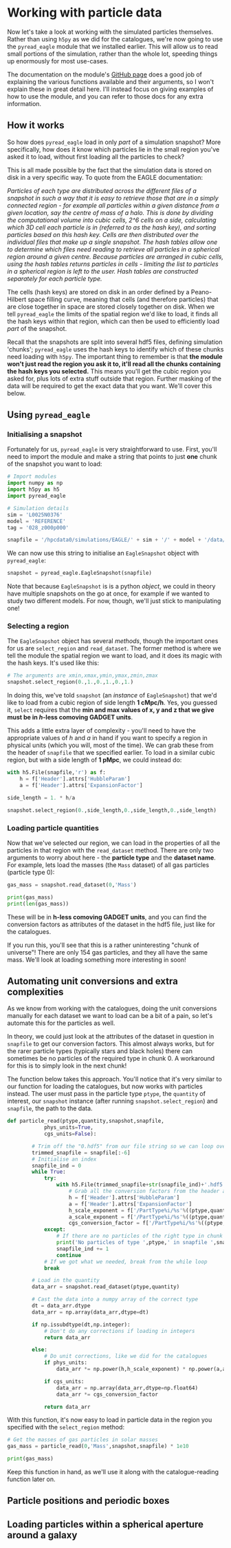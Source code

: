 # Working with particle data

Now let's take a look at working with the simulated particles themselves. Rather than using `h5py` as we did for the catalogues, we're now going to use the `pyread_eagle` module that we installed earlier. This will allow us to read small portions of the simulation, rather than the whole lot, speeding things up enormously for most use-cases.

The documentation on the module's [GitHub page](https://github.com/kyleaoman/pyread_eagle) does a good job of explaining the various functions available and their arguments, so I won't explain these in great detail here. I'll instead focus on giving examples of how to use the module, and you can refer to those docs for any extra information.

## How it works

So how does `pyread_eagle` load in only _part_ of a simulation snapshot? More specifically, how does it know which particles lie in the small region you've asked it to load, without first loading all the particles to check?

This is all made possible by the fact that the simulation data is stored on disk in a very specific way. To quote from the EAGLE documentation:

_Particles of each type are distributed across the different files of a snapshot in such a way that it is easy to retrieve those that are in a simply connected region - for example all particles within a given distance from a  given  location, say the centre of mass of a halo. This is done by dividing the computational volume into cubic cells, 2^6 cells on a side, calculating which 3D cell each particle is in (referred to as the hash key), and sorting particles based on this hash key. Cells are then distributed over the individual files that make up a single snapshot. The hash tables allow one to determine which files need reading to retrieve all particles in a spherical region around a given centre. Because particles are arranged in cubic cells, using the hash tables returns particles in cells - limiting the list to particles in a spherical region is left to the user.  Hash tables are constructed separately for each particle type._

The cells (hash keys) are stored on disk in an order defined by a Peano-Hilbert space filling curve, meaning that cells (and therefore particles) that are close together in space are stored closely together on disk. When we tell `pyread_eagle` the limits of the spatial region we'd like to load, it finds all the hash keys within that region, which can then be used to efficiently load _part_ of the snapshot.

Recall that the snapshots are split into several hdf5 files, defining simulation 'chunks'; `pyread_eagle` uses the hash keys to identify which of these chunks need loading with `h5py`. The important thing to remember is that **the module won't just read the region you ask it to, it'll read all the chunks containing the hash keys you selected.** This means you'll get the cubic region you asked for, plus lots of extra stuff outside that region. Further masking of the data will be required to get the exact data that you want. We'll cover this below.

## Using `pyread_eagle`

### Initialising a snapshot

Fortunately for us, `pyread_eagle` is very straightforward to use. First, you'll need to import the module and make a string that points to just **one** chunk of the snapshot you want to load:
```python
# Import modules
import numpy as np
import h5py as h5
import pyread_eagle

# Simulation details
sim = 'L0025N0376'
model = 'REFERENCE'
tag = '028_z000p000'

snapfile = '/hpcdata0/simulations/EAGLE/' + sim + '/' + model + '/data/snapshot_'+tag+'/snap_'+tag+'.0.hdf5'
```
We can now use this string to initialise an `EagleSnapshot` object with `pyread_eagle`:
```python
snapshot = pyread_eagle.EagleSnapshot(snapfile)
```
Note that because `EagleSnapshot` is is a python _object_, we could in theory have multiple snapshots on the go at once, for example if we wanted to study two different models. For now, though, we'll just stick to manipulating one!

### Selecting a region

The `EagleSnapshot` object has several _methods_, though the important ones for us are `select_region` and `read_dataset`. The former method is where we tell the module the spatial region we want to load, and it does its magic with the hash keys. It's used like this:
```python
# The arguments are xmin,xmax,ymin,ymax,zmin,zmax
snapshot.select_region(0.,1.,0.,1.,0.,1.)
```
In doing this, we've told `snapshot` (an _instance_ of `EagleSnapshot`) that we'd like to load from a cubic region of side length **1 cMpc/h**. Yes, you guessed it, `select` requires that the **min and max values of x, y and z that we give must be in _h_-less comoving GADGET units**. 

This adds a little extra layer of complexity - you'll need to have the appropriate values of _h_ and _a_ in hand if you want to specify a region in physical units (which you will, most of the time). We can grab these from the header of `snapfile` that we specified earlier. To load in a similar cubic region, but with a side length of **1 pMpc**, we could instead do:
```python
with h5.File(snapfile,'r') as f:
    h = f['Header'].attrs['HubbleParam']
    a = f['Header'].attrs['ExpansionFactor']

side_length = 1. * h/a

snapshot.select_region(0.,side_length,0.,side_length,0.,side_length)
```

### Loading particle quantities

Now that we've selected our region, we can load in the properties of all the particles in that region with the `read_dataset` method. There are only two arguments to worry about here - the **particle type** and the **dataset name**. For example, lets load the masses (the `Mass` dataset) of all gas particles (particle type 0):
```python
gas_mass = snapshot.read_dataset(0,'Mass')

print(gas_mass)
print(len(gas_mass))
```
These will be in **h-less comoving GADGET units**, and you can find the conversion factors as attributes of the dataset in the hdf5 file, just like for the catalogues.

If you run this, you'll see that this is a rather uninteresting "chunk of universe"! There are only 154 gas particles, and they all have the same mass. We'll look at loading something more interesting in soon!

## Automating unit conversions and extra complexities

As we know from working with the catalogues, doing the unit conversions manually for each dataset we want to load can be a bit of a pain, so let's automate this for the particles as well.

In theory, we could just look at the attributes of the dataset in question in `snapfile` to get our conversion factors. This almost always works, but for the rarer particle types (typically stars and black holes) there can sometimes be no particles of the required type in chunk 0. A workaround for this is to simply look in the next chunk!

The function below takes this approach. You'll notice that it's very similar to our function for loading the catalogues, but now works with particles instead. The user must pass in the particle type `ptype`, the `quantity` of interest, our `snapshot` instance (after running `snapshot.select_region`) and `snapfile`, the path to the data.
```python
def particle_read(ptype,quantity,snapshot,snapfile,
            phys_units=True,
            cgs_units=False):

        # Trim off the "0.hdf5" from our file string so we can loop over the chunks if needed
        trimmed_snapfile = snapfile[:-6]
        # Initialise an index
        snapfile_ind = 0
        while True:
            try:
                with h5.File(trimmed_snapfile+str(snapfile_ind)+'.hdf5', 'r') as f:
                    # Grab all the conversion factors from the header and dataset attributes
                    h = f['Header'].attrs['HubbleParam']
                    a = f['Header'].attrs['ExpansionFactor']
                    h_scale_exponent = f['/PartType%i/%s'%((ptype,quantity))].attrs['h-scale-exponent']
                    a_scale_exponent = f['/PartType%i/%s'%((ptype,quantity))].attrs['aexp-scale-exponent']
                    cgs_conversion_factor = f['/PartType%i/%s'%((ptype,quantity))].attrs['CGSConversionFactor']
            except:
                # If there are no particles of the right type in chunk 0, move to the next one
                print('No particles of type ',ptype,' in snapfile ',snapfile_ind)
                snapfile_ind += 1
                continue
            # If we got what we needed, break from the while loop
            break

        # Load in the quantity
        data_arr = snapshot.read_dataset(ptype,quantity)

        # Cast the data into a numpy array of the correct type
        dt = data_arr.dtype
        data_arr = np.array(data_arr,dtype=dt)

        if np.issubdtype(dt,np.integer):
            # Don't do any corrections if loading in integers
            return data_arr

        else:
            # Do unit corrections, like we did for the catalogues
            if phys_units:
                data_arr *= np.power(h,h_scale_exponent) * np.power(a,a_scale_exponent)

            if cgs_units:
                data_arr = np.array(data_arr,dtype=np.float64)
                data_arr *= cgs_conversion_factor

            return data_arr
```
With this function, it's now easy to load in particle data in the region you specified with the `select_region` method:
```python
# Get the masses of gas particles in solar masses
gas_mass = particle_read(0,'Mass',snapshot,snapfile) * 1e10

print(gas_mass)
```
Keep this function in hand, as we'll use it along with the catalogue-reading function later on.

## Particle positions and periodic boxes




## Loading particles within a spherical aperture around a galaxy
